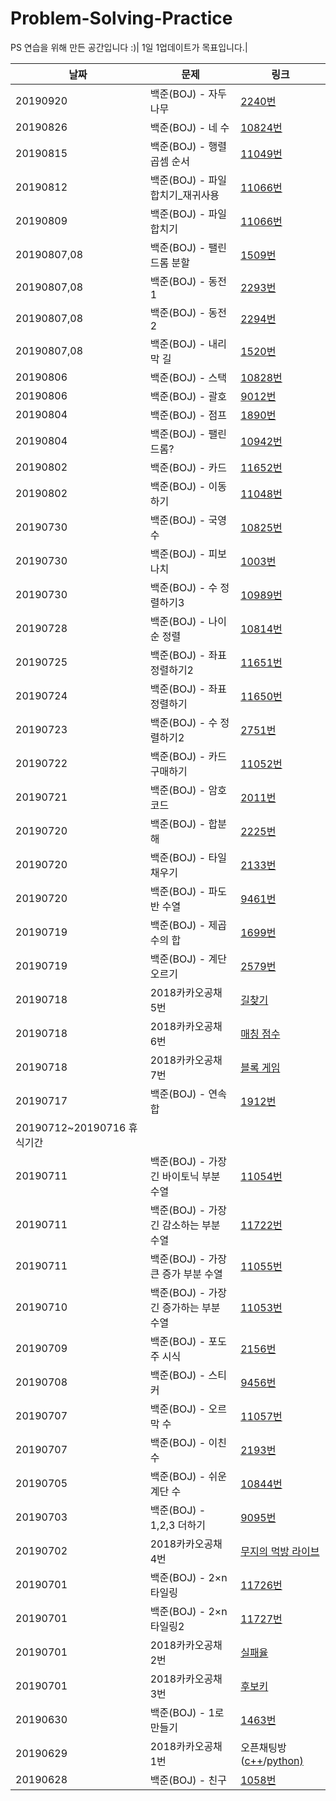 # Problem-Solving-Practice
PS 연습을 위해 만든 공간입니다 :)|
1일 1업데이트가 목표입니다.|

|날짜|문제|링크
|---|------|---|
|20190920|백준(BOJ) - 자두나무|<a href="http://bitly.kr/R9hUoT6" target="_blank">2240번</a>|
|20190826|백준(BOJ) - 네 수|<a href="http://bitly.kr/luhdVgF" target="_blank">10824번</a>|
|20190815|백준(BOJ) - 행렬 곱셈 순서|<a href="http://bitly.kr/y1SFHsn">11049번</a>|
|20190812|백준(BOJ) - 파일 합치기_재귀사용|<a href="http://bitly.kr/2laQOV1">11066번</a>|
|20190809|백준(BOJ) - 파일 합치기|<a href="http://bitly.kr/Psrw3LB">11066번</a>|
|20190807,08|백준(BOJ) - 팰린드롬 분할|<a href="http://bitly.kr/x4ZdaMb">1509번</a>|
|20190807,08|백준(BOJ) - 동전 1|<a href="http://bitly.kr/QUKyI00">2293번</a>|
|20190807,08|백준(BOJ) - 동전 2|<a href="http://bitly.kr/hgkcLLt">2294번</a>|
|20190807,08|백준(BOJ) - 내리막 길|<a href="http://bitly.kr/IIdV7fC">1520번</a>|
|20190806|백준(BOJ) - 스택|<a href="http://bitly.kr/uZcWSVO">10828번</a>|
|20190806|백준(BOJ) - 괄호|<a href="http://bitly.kr/JwWbqV9">9012번</a>|
|20190804|백준(BOJ) - 점프|<a href="http://bitly.kr/hoDiQJG">1890번</a>|
|20190804|백준(BOJ) - 팰린드롬?|<a href="http://bitly.kr/vc2L6uk">10942번</a>|
|20190802|백준(BOJ) - 카드|<a href="http://bitly.kr/Y45uQKB">11652번</a>|
|20190802|백준(BOJ) - 이동하기|<a href="http://bitly.kr/Dhwpjq7">11048번</a>|
|20190730|백준(BOJ) - 국영수|<a href="http://bitly.kr/KGMhlc3">10825번</a>|
|20190730|백준(BOJ) - 피보나치|<a href="http://bitly.kr/I3vYHlb">1003번</a>|
|20190730|백준(BOJ) - 수 정렬하기3|<a href="http://bitly.kr/uoaYPS3">10989번</a>|
|20190728|백준(BOJ) - 나이순 정렬|<a href="http://bitly.kr/IMsl61F">10814번</a>|
|20190725|백준(BOJ) - 좌표 정렬하기2|<a href="http://bitly.kr/NpqQf4I">11651번</a>|
|20190724|백준(BOJ) - 좌표 정렬하기|<a href="http://bitly.kr/McxpxAg">11650번</a>|
|20190723|백준(BOJ) - 수 정렬하기2|<a href="http://bitly.kr/yNeHKmW">2751번</a>|
|20190722|백준(BOJ) - 카드 구매하기|<a href="http://bitly.kr/pV7nvjv">11052번</a>|
|20190721|백준(BOJ) - 암호코드|<a href="http://bitly.kr/yxefQHq">2011번</a>|
|20190720|백준(BOJ) - 합분해|<a href="http://bitly.kr/tgIL7xR">2225번</a>|
|20190720|백준(BOJ) - 타일 채우기|<a href="http://bitly.kr/BYNzwYi">2133번</a>|
|20190720|백준(BOJ) - 파도반 수열|<a href="http://bitly.kr/NNovabO">9461번</a>|
|20190719|백준(BOJ) - 제곱수의 합|<a href="http://bitly.kr/cI0VxDB">1699번</a>|
|20190719|백준(BOJ) - 계단오르기|<a href="http://bitly.kr/FIDwNJG">2579번</a>|
|20190718|2018카카오공채 5번|<a href="http://bitly.kr/GkbiQt2">길찾기</a>|
|20190718|2018카카오공채 6번|<a href="http://bitly.kr/2xe28f7">매칭 점수</a>|
|20190718|2018카카오공채 7번|<a href="http://bitly.kr/p5wyqoE">블록 게임</a>|
|20190717|백준(BOJ) - 연속합|<a href="http://bitly.kr/5nnjC0p">1912번</a>|
|20190712~20190716 휴식기간|
|20190711|백준(BOJ) - 가장 긴 바이토닉 부분 수열|<a href="http://bitly.kr/i5QKJkA">11054번</a>|
|20190711|백준(BOJ) - 가장 긴 감소하는 부분 수열|<a href="http://bitly.kr/n6ZRob">11722번</a>|
|20190711|백준(BOJ) - 가장 큰 증가 부분 수열|<a href="http://bitly.kr/ByqdYrE">11055번</a>|
|20190710|백준(BOJ) - 가장 긴 증가하는 부분 수열|<a href="http://bitly.kr/cq93e3t">11053번</a>|
|20190709|백준(BOJ) - 포도주 시식|<a href="http://bitly.kr/C55xxlQ">2156번</a>|
|20190708|백준(BOJ) - 스티커|<a href="http://bitly.kr/PjZBVhR">9456번</a>|
|20190707|백준(BOJ) - 오르막 수|<a href="http://bitly.kr/6md0enY">11057번</a>|
|20190707|백준(BOJ) - 이친수|<a href="http://bitly.kr/B0XByAX">2193번</a>|
|20190705|백준(BOJ) - 쉬운 계단 수|<a href="http://bitly.kr/gkH2obQ">10844번</a>|
|20190703|백준(BOJ) - 1,2,3 더하기|<a href="http://bitly.kr/v3SBzKc">9095번</a>|
|20190702|2018카카오공채 4번|<a href="http://bitly.kr/sGuDBir">무지의 먹방 라이브</a>|
|20190701|백준(BOJ) - 2×n 타일링|<a href="http://bitly.kr/ywdP7Sw">11726번</a>|
|20190701|백준(BOJ) - 2×n 타일링2|<a href="http://bitly.kr/bt9QUwb">11727번</a>|
|20190701|2018카카오공채 2번|<a href="http://bitly.kr/e8P9J50">실패율|
|20190701|2018카카오공채 3번|<a href="http://bitly.kr/5P5TKEE">후보키|
|20190630|백준(BOJ) - 1로 만들기|<a href="http://bitly.kr/OQTNfpJ">1463번</a>|
|20190629|2018카카오공채 1번|오픈채팅방(<a href="http://bitly.kr/LFsHe5O">c++</a>/<a href="http://bitly.kr/2aIR9Qu">python)</a>|
|20190628|백준(BOJ) - 친구|<a href="http://bitly.kr/e37aujn">1058번</a>|
